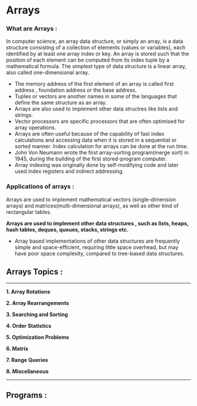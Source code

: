 # Arrays

### What are Arrays : 

In computer science, an array data structure, or simply an array, is a data structure consisting of a collection of elements (values or variables), each identified by at least one array index or key. An array is stored such that the position of each element can be computed from its index tuple by a mathematical formula. The simplest type of data structure is a linear array, also called one-dimensional array.

* The memory address of the first element of an array is called first address , foundation address or the base address. 
* Tuples or vectors are another names in some of the languages that define the same structure as an array. 
* Arrays are also used to implement other data structres like lists and strings. 
* Vector processors are specific processors that are often optimised for array operations. 
* Arrays are often useful because of the capability of fast index calculations and accessing data when it is stored in a sequential or sorted manner. Index calculation for arrays can be done at the run time. 
* John Von Neumann wrote the first array-sorting program(merge sort) in 1945, during the building of the first stored-program computer. 
* Array indexing was originally done by self-modifying code and later used index registers and indirect addressing. 

### Applications of arrays :

Arrays are used to implement mathematical vectors (single-dimension arrays) and matrices(multi-dimensional arrays), as well as other kind of rectangular tables. 

  **Arrays are used to implement other data structures , such as lists, heaps, hash tables, deques, queues, stacks, strings etc.** 

  * Array based implementations of other data structures are frequently simple and space-efficient, requiring little space overhead, but may have poor space complexity, compared to tree-based data structures.

  ## Arrays Topics : 
  ---
  **1. Array Rotations**

  **2. Array Rearrangements**

  **3. Searching and Sorting**

  **4. Order Statistics**

  **5. Optimization Problems**

  **6. Matrix**

  **7. Range Queries**

  **8. Miscellaneous**

---
## **Programs** :
  